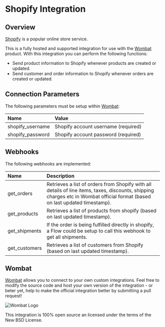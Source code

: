 # Shopify Integration

## Overview

[Shopify](http://www.shopify.com/) is a popular online store service.

This is a fully hosted and supported integration for use with the [Wombat](http://wombat.co) product. With this integration you can perform the following functions:

* Send product information to Shopify whenever products are created or updated.
* Send customer and order information to Shopify whenever orders are created or updated.

## Connection Parameters

The following parameters must be setup within [Wombat](http://wombat.co):

| Name | Value |
| :----| :-----|
| shopify_username | Shopify account username (required) |
| shopify_password | Shopify account password (required) |

## Webhooks

The following webhooks are implemented:

| Name              | Description |
| :-----------------| :-----------|
| get_orders        | Retrieves a list of orders from Shopify with all details of line items, taxes, discounts, shipping charges etc in Wombat official format (based on last updated timestamp). |
| get_products      | Retrieves a list of products from shopify (based on last updated timestamp). |
| get_shipments     | If the order is being fulfilled directly in shopify, a Flow could be setup to call this webhook to get all shipments. |
| get_customers     | Retrieves a list of customers from Shopify (based on last updated timestamp). |

## Wombat

[Wombat](http://wombat.co) allows you to connect to your own custom integrations.  Feel free to modify the source code and host your own version of the integration - or beter yet, help to make the official integration better by submitting a pull request!

![Wombat Logo](http://spreecommerce.com/images/wombat_logo.png)

This integration is 100% open source an licensed under the terms of the New BSD License.
